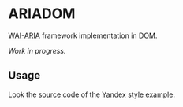 <h1>ARIADOM</h1>

<a href="http://www.w3.org/TR/wai-aria-1.1">WAI-ARIA</a> framework implementation in <a href="http://www.w3.org/TR/dom/">DOM</a>.

<em>Work in progress.</em>

<h2>Usage</h2>

Look the <a href="style/yandex.html">source code</a> of the <a rel=external href=//yandex.com>Yandex</a> <a href="http://aristov.github.io/ariadom/style/yandex.html">style example</a>.
